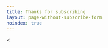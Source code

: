 ```yaml
---
title: Thanks for subscribing
layout: page-without-subscribe-form
noindex: true
---
```


<<!-- Don't edit this file in the `/themes/` folder -->
<!-- Instead, copy and paste it it into the root of _your_ `/content/` folder -->
<!-- _Then_ you can edit it -->
<!-- Otherwise it could be overwritten if you pull theme updates -->
<!-- You can (and should) delete this comment in _your_ version of this file ... -->
<!-- ... to avoid future confusion -->
